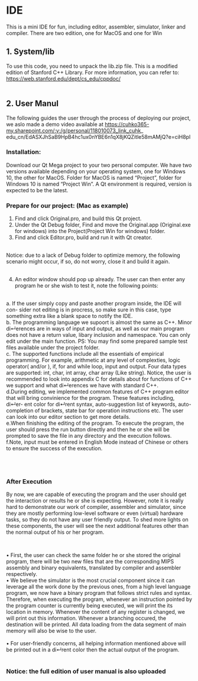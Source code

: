 # IDE
This is a mini IDE for fun, including editor, assembler, simulator, linker and compiler. There are two edition, one for MacOS and one for Win
<br>
## 1. System/lib
To use this code, you need to unpack the lib.zip file. This is a modified edition of Stanford C++ Library.
For more information, you can refer to: https://web.stanford.edu/dept/cs_edu/cppdoc/
<br>
<br>
## 2. User Manul
The following guides the user through the process of deploying our project, we aslo made a demo video available at
https://cuhko365-my.sharepoint.com/:v:/g/personal/118010073_link_cuhk_ edu_cn/EdASXJhSaB9HpB4hc1ux0nYBE6n1qX8jKQZitle58mAMjQ?e=ciH8pl
<br>
### Installation: 
Download our Qt Mega project to your two personal computer. We have two versions available depending on your operating system, one for Windows 10, the other for MacOS. Folder for MacOS is named “Project”, folder for Windows 10 is named “Project Win”. A Qt environment is required, version is expected to be the latest.
<br>

### Prepare for our project: (Mac as example)
1. Find and click Original.pro, and build this Qt project.
2. Under the Qt Debug folder, Find and move the Original.app (Original.exe for
windows) into the Project(Project Win for windows) folder.
3. Find and click Editor.pro, build and run it with Qt creator.
<br>
Notice: due to a lack of Debug folder to optimize memory, the following scenario might occur, if so, do not worry, close it and build it again.
<br><br>

4. An editor window should pop up already. The user can then enter any program he or she wish to test it, note the following points:
<br>
a. If the user simply copy and paste another program inside, the IDE will con- sider not editing is in procress, so make sure in this case, type something extra like a blank space to notify the IDE.<br>
b. The programming language we supoort is almost the same as C++. Minor di↵erences are in ways of input and output, as well as our main program does not have a return value, libary inclusion and namespace. You can only edit under the main function. PS: You may find some prepared sample test files available under the project folder.<br>
c. The supported functions include all the essentials of empirical programming. For example, arithmetic at any level of complexties, logic operator( and/or ), if, for and while loop, input and output. Four data types are supported: int, char, int array, char array (Like string).
Notice, the user is recommended to look into appendix C for details about for functions of C++ we support and what di↵erences we have with standard C++. <br>
d.During editing, we implemented common features of C++ program editor that will bring convinience for the program. These features including, di↵er- ent color for di↵rent syntax, auto-suggestion list of keywords, auto-completion of brackets, state bar for operation instructions etc. The user can look into our editor section to get more details. <br>
e.When finishing the editing of the program. To execute the program, the user should press the run button directly and then he or she will be prompted to save the file in any directory and the execution follows. <br>
f.Note, input must be entered in English Mode instead of Chinese or others to ensure the success of the execution. <br>

<br><br>

### After Execution
By now, we are capable of executing the program and the user should get the interaction or results he or she is expecting. However, note it is really hard to demonstrate our work of compiler, assembler and simulator, since they are mostly performing low-level software or even (virtual) hardware tasks, so they do not have any user friendly output. To shed more lights on these components, the user will see the next additional features other than the normal output of his or her program.

<br>

• First, the user can check the same folder he or she stored the original program, there will be two new files that are the corresponding MIPS assembly and binary equivalents, translated by compiler and assembler respectively.
<br>
• We believe the simulator is the most crucial component since it can leverage all the work done by the previous ones, from a high level language program, we now have a binary program that follows strict rules and syntax. Therefore, when executing the program, whenever an instruction pointed by the program counter is currently being executed, we will print the its location in memory. Whenever the content of any register is changed, we will print out this information. Whenever a branching occured, the destination will be printed. All data loading from the data segment of main memory will also be wise to the user.
<br><br>
• For user-friendly concerns, all helping information mentioned above will be printed out in a di↵rent color then the actual output of the program.
<br><br>

### Notice: the full edition of user manual is also uploaded
